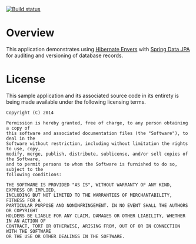 [![Build status](https://travis-ci.org/manish-in-java/spring-jpa-envers.svg)](https://travis-ci.org/manish-in-java/spring-jpa-envers)

# Overview
This application demonstrates using [Hibernate Envers](http://hibernate.org/orm/envers/)
with [Spring Data JPA](http://projects.spring.io/spring-data-jpa/) for auditing and
versioning of database records.

# License
This sample application and its associated source code in its entirety is being made
available under the following licensing terms.

    Copyright (C) 2014

    Permission is hereby granted, free of charge, to any person obtaining a copy of
    this software and associated documentation files (the "Software"), to deal in the
    Software without restriction, including without limitation the rights to use, copy,
    modify, merge, publish, distribute, sublicense, and/or sell copies of the Software,
    and to permit persons to whom the Software is furnished to do so, subject to the
    following conditions:

    THE SOFTWARE IS PROVIDED "AS IS", WITHOUT WARRANTY OF ANY KIND, EXPRESS OR IMPLIED,
    INCLUDING BUT NOT LIMITED TO THE WARRANTIES OF MERCHANTABILITY, FITNESS FOR A
    PARTICULAR PURPOSE AND NONINFRINGEMENT. IN NO EVENT SHALL THE AUTHORS OR COPYRIGHT
    HOLDERS BE LIABLE FOR ANY CLAIM, DAMAGES OR OTHER LIABILITY, WHETHER IN AN ACTION OF
    CONTRACT, TORT OR OTHERWISE, ARISING FROM, OUT OF OR IN CONNECTION WITH THE SOFTWARE
    OR THE USE OR OTHER DEALINGS IN THE SOFTWARE.
